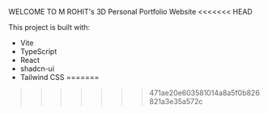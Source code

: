 WELCOME TO M ROHIT's 3D Personal Portfolio Website
<<<<<<< HEAD

This project is built with:

- Vite
- TypeScript
- React
- shadcn-ui
- Tailwind CSS
=======
>>>>>>> 471ae20e603581014a8a5f0b826821a3e35a572c
